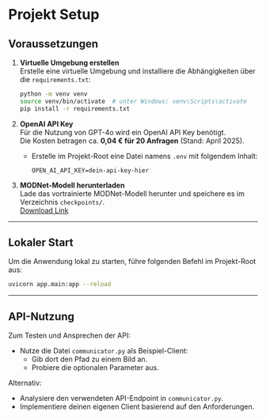 
# Projekt Setup

## Voraussetzungen

1. **Virtuelle Umgebung erstellen**  
   Erstelle eine virtuelle Umgebung und installiere die Abhängigkeiten über die `requirements.txt`:

   ```bash
   python -m venv venv
   source venv/bin/activate  # unter Windows: venv\Scripts\activate
   pip install -r requirements.txt
   ```

2. **OpenAI API Key**  
   Für die Nutzung von GPT-4o wird ein OpenAI API Key benötigt.  
   Die Kosten betragen ca. **0,04 € für 20 Anfragen** (Stand: April 2025).

   - Erstelle im Projekt-Root eine Datei namens `.env` mit folgendem Inhalt:

     ```
     OPEN_AI_API_KEY=dein-api-key-hier
     ```

3. **MODNet-Modell herunterladen**  
   Lade das vortrainierte MODNet-Modell herunter und speichere es im Verzeichnis `checkpoints/`.  
   [Download Link](https://huggingface.co/DavG25/modnet-pretrained-models/blob/main/models/modnet_photographic_portrait_matting.ckpt)

---

## Lokaler Start

Um die Anwendung lokal zu starten, führe folgenden Befehl im Projekt-Root aus:

```bash
uvicorn app.main:app --reload
```

---

## API-Nutzung

Zum Testen und Ansprechen der API:

- Nutze die Datei `communicator.py` als Beispiel-Client:
  - Gib dort den Pfad zu einem Bild an.
  - Probiere die optionalen Parameter aus.

Alternativ:
- Analysiere den verwendeten API-Endpoint in `communicator.py`.
- Implementiere deinen eigenen Client basierend auf den Anforderungen.
